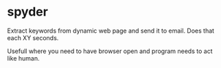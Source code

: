 # spyder
Extract keywords from dynamic web page and send it to email. Does that each XY seconds. 

Usefull where you need to have browser open and program needs to act like human.

